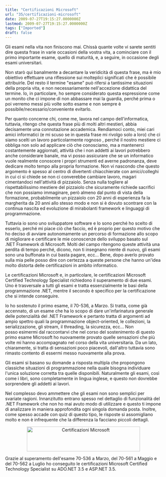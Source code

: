 ```yaml
---
title: "Certificazioni Microsoft"
url: "35/certificazioni-microsoft"
date: 2009-07-27T19:15:27.0000000Z
lastmod: 2009-07-27T19:15:27.0000000Z
tags: ["Imported"]
draft: false
---
```

<p>Gli esami nella vita non finiscono mai. Chissà quante volte vi sarete sentiti dire questa frase in varie occasioni della vostra vita, a cominciare con il primo importante esame, quello di maturità, e, a seguire, in occasione degli esami universitari.</p>
<p>Non starò qui banalmente a decantare la veridicità di questa frase, ma è mio obiettivo effettuare una riflessione sui molteplici significati che è possibile attribuirle. Del resto il termine "esame" può rifersi a tantissime situazioni della propria vita, e non necessariamente nell'accezione didattica del termine. Io, in particolare, ho sempre considerato questa espressione come un monito che ci impone di non abbassare mai la guardia, perché prima o poi verremo messi più volte sotto esame e non sempre è possibile/necessario/conveniente evitarlo.</p>
<p>Per quanto concerne chi, come me, lavora nel campo dell'informatica, tuttavia, ritengo che questa frase più di molti altri mestieri, abbia decisamente una connotazione accademica. Rendiamoci conto, miei cari amici informatici (e mi scuso se in questa frase mi rivolgo solo a loro) che ci siamo scelti un lavoro particolarmente rognoso <img alt="" src="http://www.vifani.com/fckeditor/editor/images/smiley/default/icon_mrgreen.gif" />, perché il nostro mestiere ci obbliga non solo ad applicare ciò che conosciamo, ma a mantenerci costantemente aggiornati, attività che i non addetti ai lavori potrebbero anche considerare banale, ma vi posso assicurare che se un informatico vuole realmente conoscere i propri strumenti ed averne padronanza, deve dedicare molto tempo alla propria formazione. Non vi nascondo che questo argomento è spesso al centro di divertenti chiacchierate con amici/colleghi in cui ci si chiede se non ci converebbe cambiare lavoro, magari cimentandoci nell'attività di pizzaiolo. Senza nulla togliere al rispettabilissimo mestiere del pizzaiolo che sicuramente richiede sacrifici che non possiamo immaginare, però almeno dal punto di vista della formazione, probabilmente un pizzaiolo con 20 anni di esperienza fa la margherita da 20 anni allo stesso modo e non si è dovuto scontrare con la continua nascita ed evoluzione di mirabolanti framework e linguaggi di programmazione.</p>
<p>Tuttavia io sono uno sviluppatore software e lo sono perché ho scelto di esserlo, perché mi piace ciò che faccio, ed è proprio per questo motivo che ho deciso di avviare autonomamente un percorso di formazione allo scopo di migliorare e certificare le mie conoscenze dello sviluppo basato sul .NET Framework di Microsoft. Molti del campo ritengono queste attività una perdita di tempo perché, dicono, non ti insegnano niente di nuovo, gli esami sono una buffonata in cui basta pagare, ecc... Bene, dopo averlo provato sulla mia pelle posso dire con certezza a queste persone che hanno un'idea molto distorta delle certificazioni in ambito informatico.</p>
<p>Le certificazioni Microsoft e, in particolare, le certificazioni Microsoft Certified Technology Specialist richiedono il superamento di due esami. Uno è trasversale a tutti gli esami e tratta essenzialmente le basi della programmazione .NET, mentre il secondo è specifico per la certificazione che si intende conseguire.</p>
<p>Io ho sostenuto il primo esame, il 70-536, a Marzo. Si tratta, come già accennato, di un esame che ha lo scopo di dare un'infarinatura generale delle potenzialità del .NET Framework e pertanto tratta di argomenti ad ampio spettro quali la programmazione object-oriented, le collezioni, la serializzazione, gli stream, il threading, la sicurezza, ecc... Non posso esimermi dal raccontarvi che nel corso del sostenimento di questo primo esame Microsoft ho nuovamente provato quelle sensazioni che più volte mi hanno accompagnato nel corso della vita universitaria. Da un lato, chiaramente, si tratta di sensazioni poco piacevoli, dall'altro tuttavia sono rimasto contento di essermi messo nuovamente alla prova.</p>
<p>Gli esami si basano su domande a risposta multipla che propongono classiche situazioni di programmazione nella quale bisogna individuare l'unica soluzione corretta tra quelle disponibili. Naturalmente gli esami, così come i libri, sono completamente in lingua inglese, e questo non dovrebbe sorprendere gli addetti ai lavori.</p>
<p>Nel complesso devo ammettere che gli esami non sono semplici per svariate ragioni. Innanzitutto entrano spesso nel dettaglio di funzionalità del .NET Framework che non ho mai avuto modo di utilizzare e questo ti impone di analizzare in maniera approfondita ogni singola domanda posta. Inoltre, come spesso accade con quiz di questo tipo, le risposte si assomigliano molto e non è infrequente che la differenza la facciano piccoli dettagli.</p>
<p style="text-align: center"><img alt="Certificazioni Microsoft" width="365" height="80" src="/public/image/MCTS(rgb)_1102_1101.gif" /></p>
<p>Grazie al superamento dell'esame 70-536 a Marzo, del 70-561 a Maggio e del 70-562 a Luglio ho conseguito le certificazioni Microsoft Certified Technology Specialist su ADO.NET 3.5 e ASP.NET 3.5.</p>